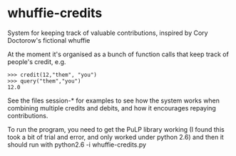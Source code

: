 whuffie-credits
===============

System for keeping track of valuable contributions, inspired by Cory Doctorow's fictional whuffie

At the moment it's organised as a bunch of function calls that keep track of people's credit, e.g.

	>>> credit(12,"them", "you")
	>>> query("them","you")
	12.0

See the files session-* for examples to see how the system works when combining multiple credits and debits, and how it encourages repaying contributions.

To run the program, you need to get the PuLP library working (I found this took a bit of trial and error, and only
worked under python 2.6) and then it should run with python2.6 -i whuffie-credits.py
